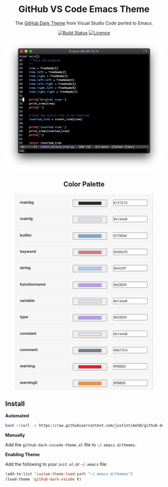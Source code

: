 <div align="center">

# GitHub VS Code Emacs Theme

The [GitHub Dark Theme](https://marketplace.visualstudio.com/items?itemName=GitHub.github-vscode-theme) from Visual Studio Code ported to Emacs.

[![Build Status](https://github.com/Justintime50/github-dark-vscode-emacs-theme/workflows/build/badge.svg)](https://github.com/Justintime50/github-dark-vscode-emacs-theme/actions)
[![Licence](https://img.shields.io/github/license/justintime50/github-dark-vscode-emacs-theme)](LICENSE)

<img src="assets/showcase.png" alt="Showcase">

## Color Palette

<img src="assets/color_palette.png" alt="Color Palette">

</div>

## Install

**Automated**

```bash
bash <(curl -s https://raw.githubusercontent.com/justintime50/github-dark-vscode-emacs-theme/main/install.sh)
```

**Manually**

Add the `github-dark-vscode-theme.el` file to `~/.emacs.d/themes`.

**Enabling Theme**

Add the following to your `init.el` or `~/.emacs` file:

```lisp
(add-to-list 'custom-theme-load-path "~/.emacs.d/themes")
(load-theme 'github-dark-vscode t)
```
